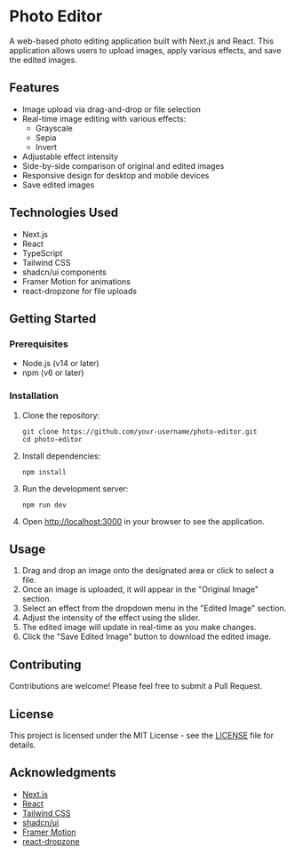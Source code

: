 # Photo Editor

A web-based photo editing application built with Next.js and React. This application allows users to upload images, apply various effects, and save the edited images.

## Features

- Image upload via drag-and-drop or file selection
- Real-time image editing with various effects:
  - Grayscale
  - Sepia
  - Invert
- Adjustable effect intensity
- Side-by-side comparison of original and edited images
- Responsive design for desktop and mobile devices
- Save edited images

## Technologies Used

- Next.js
- React
- TypeScript
- Tailwind CSS
- shadcn/ui components
- Framer Motion for animations
- react-dropzone for file uploads

## Getting Started

### Prerequisites

- Node.js (v14 or later)
- npm (v6 or later)

### Installation

1. Clone the repository:
   ```
   git clone https://github.com/your-username/photo-editor.git
   cd photo-editor
   ```

2. Install dependencies:
   ```
   npm install
   ```

3. Run the development server:
   ```
   npm run dev
   ```

4. Open [http://localhost:3000](http://localhost:3000) in your browser to see the application.

## Usage

1. Drag and drop an image onto the designated area or click to select a file.
2. Once an image is uploaded, it will appear in the "Original Image" section.
3. Select an effect from the dropdown menu in the "Edited Image" section.
4. Adjust the intensity of the effect using the slider.
5. The edited image will update in real-time as you make changes.
6. Click the "Save Edited Image" button to download the edited image.

## Contributing

Contributions are welcome! Please feel free to submit a Pull Request.

## License

This project is licensed under the MIT License - see the [LICENSE](LICENSE) file for details.

## Acknowledgments

- [Next.js](https://nextjs.org/)
- [React](https://reactjs.org/)
- [Tailwind CSS](https://tailwindcss.com/)
- [shadcn/ui](https://ui.shadcn.com/)
- [Framer Motion](https://www.framer.com/motion/)
- [react-dropzone](https://react-dropzone.js.org/)
